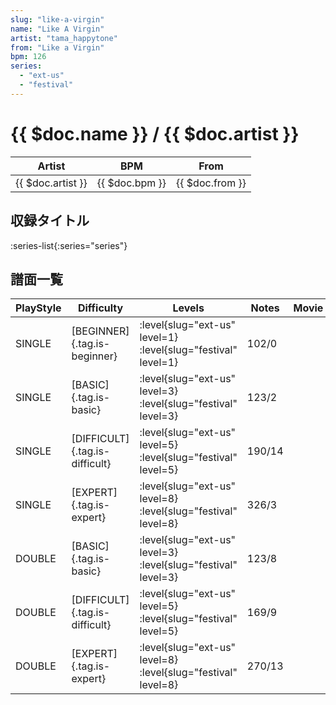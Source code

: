 ```yaml
---
slug: "like-a-virgin"
name: "Like A Virgin"
artist: "tama_happytone"
from: "Like a Virgin"
bpm: 126
series:
  - "ext-us"
  - "festival"
---
```


# {{ $doc.name }} / {{ $doc.artist }}

|Artist|BPM|From|
|------|---|----|
|{{ $doc.artist }}|{{ $doc.bpm }}|{{ $doc.from }}|

## 収録タイトル

:series-list{:series="series"}

## 譜面一覧

|PlayStyle|Difficulty|Levels|Notes|Movie|
|---------|----------|------|-----|-----|
|SINGLE|[BEGINNER]{.tag.is-beginner}|<div class="field is-grouped is-grouped-multiline">:level{slug="ext-us" level=1} :level{slug="festival" level=1}</div>|102/0||
|SINGLE|[BASIC]{.tag.is-basic}|<div class="field is-grouped is-grouped-multiline">:level{slug="ext-us" level=3} :level{slug="festival" level=3}</div>|123/2||
|SINGLE|[DIFFICULT]{.tag.is-difficult}|<div class="field is-grouped is-grouped-multiline">:level{slug="ext-us" level=5} :level{slug="festival" level=5}</div>|190/14||
|SINGLE|[EXPERT]{.tag.is-expert}|<div class="field is-grouped is-grouped-multiline">:level{slug="ext-us" level=8} :level{slug="festival" level=8}</div>|326/3||
|DOUBLE|[BASIC]{.tag.is-basic}|<div class="field is-grouped is-grouped-multiline">:level{slug="ext-us" level=3} :level{slug="festival" level=3}</div>|123/8||
|DOUBLE|[DIFFICULT]{.tag.is-difficult}|<div class="field is-grouped is-grouped-multiline">:level{slug="ext-us" level=5} :level{slug="festival" level=5}</div>|169/9||
|DOUBLE|[EXPERT]{.tag.is-expert}|<div class="field is-grouped is-grouped-multiline">:level{slug="ext-us" level=8} :level{slug="festival" level=8}</div>|270/13||

